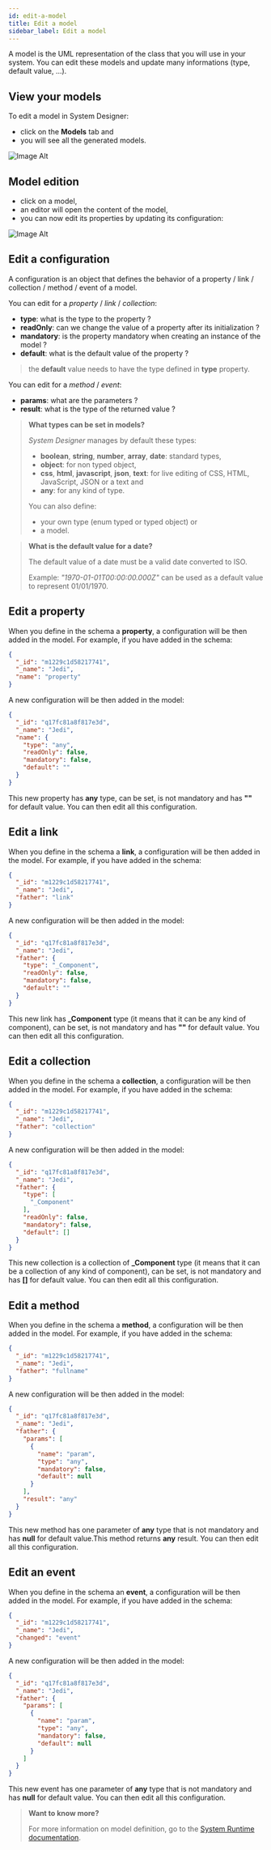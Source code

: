 ```yaml
---
id: edit-a-model
title: Edit a model
sidebar_label: Edit a model
---
```


A model is the UML representation of the class that you will use in your system.
You can edit these models and update many informations (type, default value, ...).

## View your models

To edit a model in System Designer:

* click on the **Models** tab and
* you will see all the generated models.

![Image Alt](../img/cd61e9c-model.png)

## Model edition

* click on a model,
* an editor will open the content of the model,
* you can now edit its properties by updating its configuration: 

![Image Alt](../img/c51f2db-model-edit.png)

## Edit a configuration

A configuration is an object that defines the behavior of a property / link / collection / method / event of a model.

You can edit for a *property* / *link* / *collection*:

- **type**:  what is the type to the property ?
- **readOnly**: can we change the value of a property after its initialization ?
- **mandatory**: is the property mandatory when creating an instance of the model ?
- **default**: what is the default value of the property ?

>the **default** value needs to have the type defined in **type** property.

You can edit for a *method* / *event*:

- **params**:  what are the parameters ?
- **result**: what is the type of the returned value ?

>**What types can be set in models?**
>
>*System Designer* manages by default these types:
>- **boolean**, **string**, **number**, **array**, **date**: standard types,
>- **object**: for non typed object,
>- **css**, **html**, **javascript**, **json**, **text**: for live editing of CSS, HTML, JavaScript, JSON or a text and
>- **any**: for any kind of type.
>
>You can also define:
>- your own type (enum typed or typed object) or
>- a model.


>**What is the default value for a date?**
>
>The default value of a date must be a valid date converted to ISO.
>
>Example: *"1970-01-01T00:00:00.000Z"* can be used as a default value to represent 01/01/1970.

## Edit a property

When you define in the schema a **property**, a configuration will be then added in the model. 
For example, if you have added in the schema:

```json
{
  "_id": "m1229c1d58217741",
  "_name": "Jedi",
  "name": "property"
}
```

A new configuration will be then added in the model:

```json
{
  "_id": "q17fc81a8f817e3d",
  "_name": "Jedi",
  "name": {
    "type": "any",
    "readOnly": false,
    "mandatory": false,
    "default": ""
  }
}
```

This new property has **any** type, can be set, is not mandatory and has **""** for default value. You can then edit all this configuration.

## Edit a link

When you define in the schema a **link**, a configuration will be then added in the model.
For example, if you have added in the schema:

```json
{
  "_id": "m1229c1d58217741",
  "_name": "Jedi",
  "father": "link"
}
```

A new configuration will be then added in the model:

```json
{
  "_id": "q17fc81a8f817e3d",
  "_name": "Jedi",
  "father": {
    "type": "_Component",
    "readOnly": false,
    "mandatory": false,
    "default": ""
  }
}
```

This new link has **_Component** type (it means that it can be any kind of component), can be set, is not mandatory and has **""** for default value. You can then edit all this configuration.

## Edit a collection

When you define in the schema a **collection**, a configuration will be then added in the model.
For example, if you have added in the schema:

```json
{
  "_id": "m1229c1d58217741",
  "_name": "Jedi",
  "father": "collection"
}
```

A new configuration will be then added in the model:

```json
{
  "_id": "q17fc81a8f817e3d",
  "_name": "Jedi",
  "father": {
    "type": [
      "_Component"
    ],
    "readOnly": false,
    "mandatory": false,
    "default": []
  }
}
```

This new collection is a collection of **_Component** type (it means that it can be a collection of any kind of component), can be set, is not mandatory and has **[]** for default value. You can then edit all this configuration.

## Edit a method

When you define in the schema a **method**, a configuration will be then added in the model.
For example, if you have added in the schema:

```json
{
  "_id": "m1229c1d58217741",
  "_name": "Jedi",
  "father": "fullname"
}
```

A new configuration will be then added in the model:

```json
{
  "_id": "q17fc81a8f817e3d",
  "_name": "Jedi",
  "father": {
    "params": [
      {
        "name": "param",
        "type": "any",
        "mandatory": false,
        "default": null
      }
    ],
    "result": "any"
  }
}
```

This new method has one parameter of **any** type that is not mandatory and has **null** for default value.This method returns **any** result. You can then edit all this configuration.

## Edit an event

When you define in the schema an **event**, a configuration will be then added in the model.
For example, if you have added in the schema:

```json
{
  "_id": "m1229c1d58217741",
  "_name": "Jedi",
  "changed": "event"
}
```

A new configuration will be then added in the model:

```json
{
  "_id": "q17fc81a8f817e3d",
  "_name": "Jedi",
  "father": {
    "params": [
      {
        "name": "param",
        "type": "any",
        "mandatory": false,
        "default": null
      }
    ]
  }
}
```

This new event has one parameter of **any** type that is not mandatory and has **null** for default value. You can then edit all this configuration.

>**Want to know more?**
>
>For more information on model definition, go to the [System Runtime documentation](https://designfirst.io/systemruntime/documentation/docs/design-your-model.html).